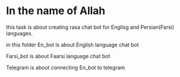# In the name of Allah
this task is about creating rasa chat bot for Englisg and Persian(Farsi) languages.

in this folder En_bot is about English language chat bot

Farsi_bot is about Faarsi language chat bot

Telegram is about connecting En_bot to telegram
